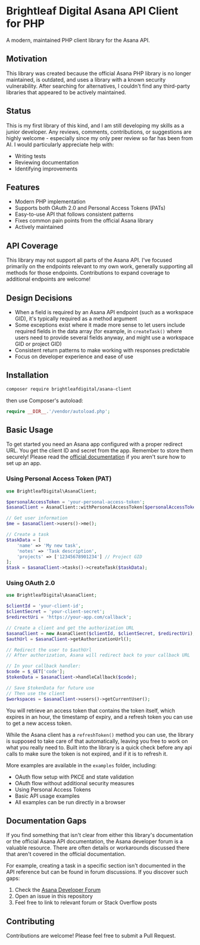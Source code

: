 # Brightleaf Digital Asana API Client for PHP

A modern, maintained PHP client library for the Asana API.

## Motivation

This library was created because the official Asana PHP library is no longer maintained, is outdated, and uses a library with a known security vulnerability. After searching for alternatives, I couldn't find any third-party libraries that appeared to be actively maintained.

## Status

This is my first library of this kind, and I am still developing my skills as a junior developer. Any reviews, comments, contributions, or suggestions are highly welcome - especially since my only peer review so far has been from AI. I would particularly appreciate help with:

- Writing tests
- Reviewing documentation
- Identifying improvements

## Features

- Modern PHP implementation
- Supports both OAuth 2.0 and Personal Access Tokens (PATs)
- Easy-to-use API that follows consistent patterns
- Fixes common pain points from the official Asana library
- Actively maintained

## API Coverage

This library may not support all parts of the Asana API. I've focused primarily on the endpoints relevant to my own work, generally supporting all methods for those endpoints. Contributions to expand coverage to additional endpoints are welcome!

## Design Decisions

- When a field is required by an Asana API endpoint (such as a workspace GID), it's typically required as a method argument
- Some exceptions exist where it made more sense to let users include required fields in the data array (for example, in `createTask()` where users need to provide several fields anyway, and might use a workspace GID or project GID)
- Consistent return patterns to make working with responses predictable
- Focus on developer experience and ease of use

## Installation

```bash
composer require brightleafdigital/asana-client
```
then use Composer's autoload:
```php
require __DIR__.'/vendor/autoload.php';
```

## Basic Usage

To get started you need an Asana app configured with a proper redirect URL. You get the client ID and secret from the app. Remember to store them securely!
Please read the [official documentation](https://developers.asana.com/docs/overview#authentication-basics) if you aren't sure how to set up an app.

### Using Personal Access Token (PAT)

```php
use BrightleafDigital\AsanaClient;

$personalAccessToken = 'your-personal-access-token';
$asanaClient = AsanaClient::withPersonalAccessToken($personalAccessToken);

// Get user information
$me = $asanaClient->users()->me();

// Create a task
$taskData = [
    'name' => 'My new task',
    'notes' => 'Task description',
    'projects' => ['12345678901234'] // Project GID
];
$task = $asanaClient->tasks()->createTask($taskData);
```

### Using OAuth 2.0

```php
use BrightleafDigital\AsanaClient;

$clientId = 'your-client-id';
$clientSecret = 'your-client-secret';
$redirectUri = 'https://your-app.com/callback';

// Create a client and get the authorization URL
$asanaClient = new AsanaClient($clientId, $clientSecret, $redirectUri);
$authUrl = $asanaClient->getAuthorizationUrl();

// Redirect the user to $authUrl
// After authorization, Asana will redirect back to your callback URL

// In your callback handler:
$code = $_GET['code'];
$tokenData = $asanaClient->handleCallback($code);

// Save $tokenData for future use
// Then use the client
$workspaces = $asanaClient->users()->getCurrentUser();
```
You will retrieve an access token that contains the token itself, which expires in an hour, the timestamp of expiry, 
and a refresh token you can use to get a new access token.

While the Asana client has a `refreshToken()` method you can use, the library is supposed to take care of that automatically,
leaving you free to work on what you really need to. Built into the library is a quick check before any api calls to 
make sure the token is not expired, and if it is to refresh it.

More examples are available in the `examples` folder, including:
- OAuth flow setup with PKCE and state validation
- OAuth flow without additional security measures
- Using Personal Access Tokens
- Basic API usage examples
- All examples can be run directly in a browser

## Documentation Gaps

If you find something that isn't clear from either this library's documentation or the official Asana API documentation, the Asana developer forum is a valuable resource. There are often details or workarounds discussed there that aren't covered in the official documentation.

For example, creating a task in a specific section isn't documented in the API reference but can be found in forum discussions. If you discover such gaps:

1. Check the [Asana Developer Forum](https://forum.asana.com/c/developers/13)
2. Open an issue in this repository
3. Feel free to link to relevant forum or Stack Overflow posts

## Contributing

Contributions are welcome! Please feel free to submit a Pull Request.